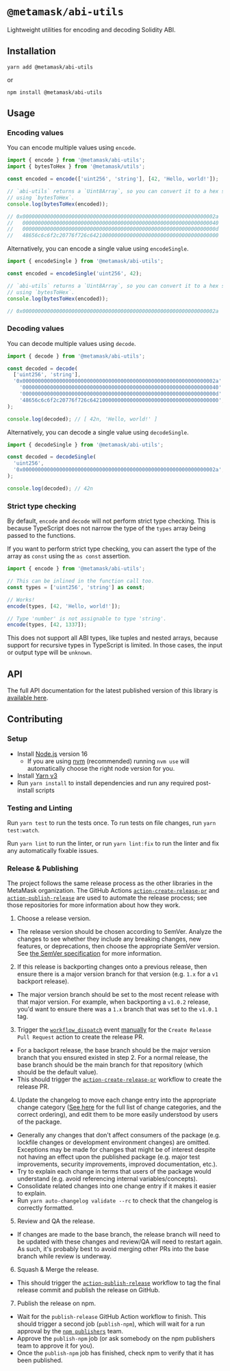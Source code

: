 # `@metamask/abi-utils`

Lightweight utilities for encoding and decoding Solidity ABI.

## Installation

`yarn add @metamask/abi-utils`

or

`npm install @metamask/abi-utils`

## Usage

### Encoding values

You can encode multiple values using `encode`.

```typescript
import { encode } from '@metamask/abi-utils';
import { bytesToHex } from '@metamask/utils';

const encoded = encode(['uint256', 'string'], [42, 'Hello, world!']);

// `abi-utils` returns a `Uint8Array`, so you can convert it to a hex string
// using `bytesToHex`.
console.log(bytesToHex(encoded));

// 0x000000000000000000000000000000000000000000000000000000000000002a
//   0000000000000000000000000000000000000000000000000000000000000040
//   000000000000000000000000000000000000000000000000000000000000000d
//   48656c6c6f2c20776f726c642100000000000000000000000000000000000000
```

Alternatively, you can encode a single value using `encodeSingle`.

```typescript
import { encodeSingle } from '@metamask/abi-utils';

const encoded = encodeSingle('uint256', 42);

// `abi-utils` returns a `Uint8Array`, so you can convert it to a hex string
// using `bytesToHex`.
console.log(bytesToHex(encoded));

// 0x000000000000000000000000000000000000000000000000000000000000002a
```

### Decoding values

You can decode multiple values using `decode`.

```typescript
import { decode } from '@metamask/abi-utils';

const decoded = decode(
  ['uint256', 'string'],
  '0x000000000000000000000000000000000000000000000000000000000000002a' +
    '0000000000000000000000000000000000000000000000000000000000000040' +
    '000000000000000000000000000000000000000000000000000000000000000d' +
    '48656c6c6f2c20776f726c642100000000000000000000000000000000000000',
);

console.log(decoded); // [ 42n, 'Hello, world!' ]
```

Alternatively, you can decode a single value using `decodeSingle`.

```typescript
import { decodeSingle } from '@metamask/abi-utils';

const decoded = decodeSingle(
  'uint256',
  '0x000000000000000000000000000000000000000000000000000000000000002a',
);

console.log(decoded); // 42n
```

### Strict type checking

By default, `encode` and `decode` will not perform strict type checking. This
is because TypeScript does not narrow the type of the `types` array being
passed to the functions.

If you want to perform strict type checking, you can assert the type of the
array as `const` using the `as const` assertion.

```typescript
import { encode } from '@metamask/abi-utils';

// This can be inlined in the function call too.
const types = ['uint256', 'string'] as const;

// Works!
encode(types, [42, 'Hello, world!']);

// Type 'number' is not assignable to type 'string'.
encode(types, [42, 1337]);
```

This does not support all ABI types, like tuples and nested arrays, because
support for recursive types in TypeScript is limited. In those cases, the input
or output type will be `unknown`.

## API

The full API documentation for the latest published version of this library is [available here](https://metamask.github.io/abi-utils/index.html).

## Contributing

### Setup

- Install [Node.js](https://nodejs.org) version 16
  - If you are using [nvm](https://github.com/creationix/nvm#installation) (recommended) running `nvm use` will automatically choose the right node version for you.
- Install [Yarn v3](https://yarnpkg.com/getting-started/install)
- Run `yarn install` to install dependencies and run any required post-install scripts

### Testing and Linting

Run `yarn test` to run the tests once. To run tests on file changes, run `yarn test:watch`.

Run `yarn lint` to run the linter, or run `yarn lint:fix` to run the linter and fix any automatically fixable issues.

### Release & Publishing

The project follows the same release process as the other libraries in the MetaMask organization. The GitHub Actions [`action-create-release-pr`](https://github.com/MetaMask/action-create-release-pr) and [`action-publish-release`](https://github.com/MetaMask/action-publish-release) are used to automate the release process; see those repositories for more information about how they work.

1. Choose a release version.

- The release version should be chosen according to SemVer. Analyze the changes to see whether they include any breaking changes, new features, or deprecations, then choose the appropriate SemVer version. See [the SemVer specification](https://semver.org/) for more information.

2. If this release is backporting changes onto a previous release, then ensure there is a major version branch for that version (e.g. `1.x` for a `v1` backport release).

- The major version branch should be set to the most recent release with that major version. For example, when backporting a `v1.0.2` release, you'd want to ensure there was a `1.x` branch that was set to the `v1.0.1` tag.

3. Trigger the [`workflow_dispatch`](https://docs.github.com/en/actions/reference/events-that-trigger-workflows#workflow_dispatch) event [manually](https://docs.github.com/en/actions/managing-workflow-runs/manually-running-a-workflow) for the `Create Release Pull Request` action to create the release PR.

- For a backport release, the base branch should be the major version branch that you ensured existed in step 2. For a normal release, the base branch should be the main branch for that repository (which should be the default value).
- This should trigger the [`action-create-release-pr`](https://github.com/MetaMask/action-create-release-pr) workflow to create the release PR.

4. Update the changelog to move each change entry into the appropriate change category ([See here](https://keepachangelog.com/en/1.0.0/#types) for the full list of change categories, and the correct ordering), and edit them to be more easily understood by users of the package.

- Generally any changes that don't affect consumers of the package (e.g. lockfile changes or development environment changes) are omitted. Exceptions may be made for changes that might be of interest despite not having an effect upon the published package (e.g. major test improvements, security improvements, improved documentation, etc.).
- Try to explain each change in terms that users of the package would understand (e.g. avoid referencing internal variables/concepts).
- Consolidate related changes into one change entry if it makes it easier to explain.
- Run `yarn auto-changelog validate --rc` to check that the changelog is correctly formatted.

5. Review and QA the release.

- If changes are made to the base branch, the release branch will need to be updated with these changes and review/QA will need to restart again. As such, it's probably best to avoid merging other PRs into the base branch while review is underway.

6. Squash & Merge the release.

- This should trigger the [`action-publish-release`](https://github.com/MetaMask/action-publish-release) workflow to tag the final release commit and publish the release on GitHub.

7. Publish the release on npm.

- Wait for the `publish-release` GitHub Action workflow to finish. This should trigger a second job (`publish-npm`), which will wait for a run approval by the [`npm publishers`](https://github.com/orgs/MetaMask/teams/npm-publishers) team.
- Approve the `publish-npm` job (or ask somebody on the npm publishers team to approve it for you).
- Once the `publish-npm` job has finished, check npm to verify that it has been published.
